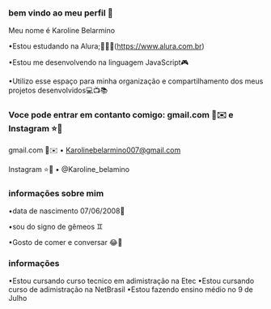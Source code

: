 
### bem vindo ao meu perfil 🖤

Meu nome é Karoline Belarmino

•Estou estudando na Alura;👩🏽‍🎓(https://www.alura.com.br)

•Estou me desenvolvendo na linguagem JavaScript🎮

•Utilizo esse espaço para minha organização e compartilhamento dos meus projetos desenvolvidos💻📺📚



### Voce pode entrar em contanto comigo: gmail.com 📮✉️ e Instagram ⭐💜

gmail.com 📮✉️
• Karolinebelarmino007@gmail.com

 
Instagram ⭐💜
 • @Karoline_belamino

### informações sobre mim

•data de nascimento 07/06/2008🔆

•sou do signo de gêmeos ♊

•Gosto de comer e conversar 😂🥰

### informações 

•Estou cursando curso tecnico em adimistração na Etec
•Estou cursando curso de adimistração na NetBrasil
•Estou fazendo ensino médio no 9 de Julho 

